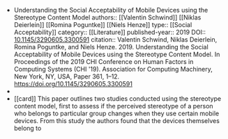 - Understanding the Social Acceptability of Mobile Devices using the Stereotype Content Model
  authors::  [[Valentin Schwind]] [[Niklas Deierlein]] [[Romina Poguntke]] [[Niels Henze]]
  type:: [[Social Acceptability]]
  category:: [[Literature]] 
  published-year:: 2019
  DOI:: [10.1145/3290605.3300591](https://doi.org/10.1145/3290605.3300591) 
  citation:: Valentin Schwind, Niklas Deierlein, Romina Poguntke, and Niels Henze. 2019. Understanding the Social Acceptability of Mobile Devices using the Stereotype Content Model. In Proceedings of the 2019 CHI Conference on Human Factors in Computing Systems (CHI '19). Association for Computing Machinery, New York, NY, USA, Paper 361, 1–12. https://doi.org/10.1145/3290605.3300591
-
- [[card]] This paper outlines two studies conducted using the stereotype content model, first to assess if the perceived stereotype of a person who belongs to particular group changes when they use certain mobile devices. From this study the authors found that the devices themselves belong to